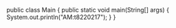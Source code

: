 public class Main { 
 public static void main(String[] args) {
   System.out.println("AM:t8220217");
   } 
}

